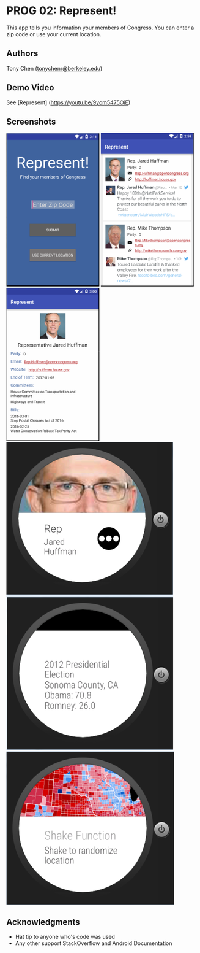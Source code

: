 # PROG 02: Represent!

This app tells you information your members of Congress. You can enter a zip code or use your current location. 

## Authors

Tony Chen ([tonychenr@berkeley.edu](mailto:tonychenr@berkeley.edu))

## Demo Video

See [Represent] (https://youtu.be/9yom5475OiE)

## Screenshots

<img src="screenshots/Main.png" height="400" alt="Screenshot"/>
<img src="screenshots/Congressional.png" height="400" alt="Screenshot"/>
<img src="screenshots/Detailed.png" height="400" alt="Screenshot"/>
<img src="screenshots/WearMain.png" height="400" alt="Screenshot"/>
<img src="screenshots/WearPresidential.png" height="400" alt="Screenshot"/>
<img src="screenshots/WearShake.png" height="400" alt="Screenshot"/>

## Acknowledgments

* Hat tip to anyone who's code was used
* Any other support
StackOverflow and Android Documentation